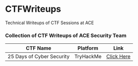 # CTFWriteups
Technical Writeups of CTF Sessions at ACE
 ### Collection of CTF Writeups of ACE Security Team
 
| CTF Name | Platform | Link |
| -------- | -------- | ---- |
| 25 Days of Cyber Security | TryHackMe | [Click Here](TryHackMe/25%20Days%20Of%20Cyber%20Security/README.md) |
